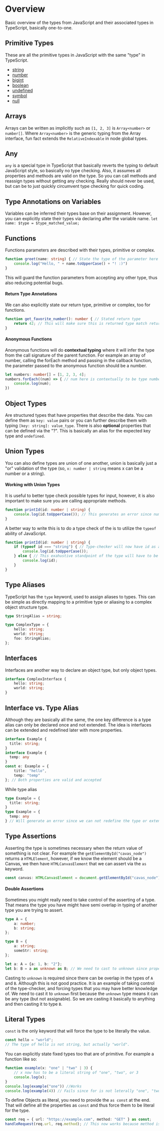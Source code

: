 # Overview
Basic overview of the types from JavaScript and their associated types in TypeScript, basically one-to-one.

## Primitive Types
These are all the primitive types in JavaScript with the same "type" in TypeScript.
- [string](https://developer.mozilla.org/en-US/docs/Glossary/String)
- [number](https://developer.mozilla.org/en-US/docs/Glossary/Number)
- [bigint](https://developer.mozilla.org/en-US/docs/Glossary/BigInt)
- [boolean](https://developer.mozilla.org/en-US/docs/Glossary/Boolean)
- [undefined](https://developer.mozilla.org/en-US/docs/Glossary/Undefined)
- [symbol](https://developer.mozilla.org/en-US/docs/Web/JavaScript/Reference/Global_Objects/Symbol)
- [null](https://developer.mozilla.org/en-US/docs/Glossary/Null)
## Arrays
Arrays can be written as implicitly such as `[1, 2, 3]` is `Array<number>` or `number[]`. Where `Array<number>` is the generic typing from the Array interface, fun fact extends the `RelativeIndexable` in node global types.
## Any
`any` is a special type in TypeScript that basically reverts the typing to default JavaScript style, so basically no type checking. Also, it assumes all properties and methods are valid on the type. So you can call methods and reassign types without getting any checking. Really should never be used, but can be to just quickly circumvent type checking for quick coding.

## Type Annotations on Variables
Variables can be inferred their types base on their assignment. However, you can explicitly state their types via declaring after the variable name. `let name: $type = $type_matched_value;`

## Functions
Functions parameters are described with their types, primitive or complex. 
```typescript
function greet(name: string) { // State the type of the parameter here
    console.log("Hello, " + name.toUpperCase() + "! :)")
}
```
This will guard the function parameters from accepting any other type, thus also reducing potential bugs.
#### Return Type Annotations
We can also explicitly state our return type, primitive or complex, too for functions.
```typescript
function get_favorite_number(): number { // Stated return type
    return 42; // This will make sure this is returned type match return value
}
```
#### Anonymous Functions
Anonymous functions will do **contextual typing** where it will infer the type from the call signature of the parent function. For example an array of number, calling the forEach method and passing in the callback function, the parameter passed to the anonymous function should be a number.
```typescript
let numbers: number[] = [1, 2, 3, 4];
numbers.forEach((num) => { // num here is contextually to be type number. Since the signature of the forEach is => forEach(callbackfn: (value: T, index: number, array: T[]) => void, thisArg?: any): void; Where T is the generic type of the array. Aka Array<number>
    console.log(num);
})
```

## Object Types
Are structured types that have properties that describe the data. You can define them as `key: value` pairs or you can further describe them with typing `[key: string]: value_type`. There is also **optional** properties that can be defined via the "?". This is basically an alias for the expected key type and `undefined`.

## Union Types
You can also define types are union of one another, union is basically just a "or" validation of the type (so, `x: number | string` means x can be a number or a string).
#### Working with Union Types
It is useful to better type check possible types for input, however, it is also important to make sure you are calling appropriate methods.
```typescript
function printId(id: number | string) {
    console.log(id.toUpperCase()); // This generates an error since number does not have toUpperCase method.
}
```
A better way to write this is to do a type check of the is to utilize the `typeof` ability of JavaScript.
```typescript
function printId(id: number | string) {
    if (typeof id === "string") { // Type-checker will now have id as a "string" in this block of code
        console.log(id.toUpperCase());
    } else { // This exahustive standpoint of the type will have to be a "number"
        console.log(id);
    }
}
```

## Type Aliases
TypeScript has the `type` keyword, used to assign aliases to types. This can be simple as directly mapping to a primitive type or aliasing to a complex object structure type. 
```typescript
type StringAlias = string;

type ComplexType = {
    hello: string;
    world: string;
    foo: StringAlias;
};
```
## Interfaces
Interfaces are another way to declare an object type, but only object types. 
```typescript
interface ComplexInterface {
    hello: string;
    world: string;
}
```

## Interface vs. Type Alias
Although they are basically all the same, the one key difference is a type alias can only be declared once and not extended. The idea is interfaces can be extended and redefined later with more properties. 
```typescript
interface Example {
  title: string;
}  
interface Example {
  temp: any
}  
const e: Example = {
    title: "hello",
    temp: "temp"
}; // Both properties are valid and accepted
```
While type alias
```typescript
type Example = {
  title: string;
}  
type Example = {
  temp: any
} // Will generate an error since we can not redefine the type or extend the type.
```

## Type Assertions
Asserting the type is sometimes necessary when the return value of something is not clear. For example the `getElementById("cavas_node")` returns a `HTMLElement`, however, if we know the element should be a Canvas, we then have `HTMLCanvasElement` that we can assert via the `as` keyword. 
```typescript
const canvas: HTMLCanvasElement = document.getElementById("cavas_node") as HTMLCanvasElement;
```

#### Double Assertions
Sometimes you might really need to take control of the asserting of a type. That means the type you have might have semi overlap in typing of another type you are trying to assert. 
```typescript
type A = {
    a: number;
    b: string;
};

type B = {
    a: string;
    someStr: string;
};

let a: A = {a: 1, b: "2"};
let b: B = a as unknown as B; // We need to cast to unknown since property "a" overlaps
```
Casting to `unknown` is required since there can be overlap in the types of `A` and `B`. Although this is not good practice. It is an example of taking control of the type-checker, and forcing types that you may have better knowledge of. We need to cast it to `unknown` first because the `unknown` type means it can be any type (but not assignable). So we are casting it basically to anything and then casting it to type `B`. 

## Literal Types
`const` is the only keyword that will force the type to be literally the value.
```typescript
const hello = "world";
// The type of hello is not string, but actually "world". 
```
You can explicitly state fixed types too that are of primitive. For example a function like so:
```typescript
function example(x: "one" | "two" | 3) {
    // x now has to be a literal string of "one", "two", or 3
    console.log(x);
}
console.log(example("one")) //Works
console.log(example(4)) // Fails since for is not leterally "one", "two", or 3
```
To define Objects as literal, you need to provide the `as const` at the end. That will define all the properties as `const` and thus force them to be literal for the type.
```typescript
const req = { url: "https://example.com", method: "GET" } as const;
handleRequest(req.url, req.method); // This now works because method is literal "GET".
```


